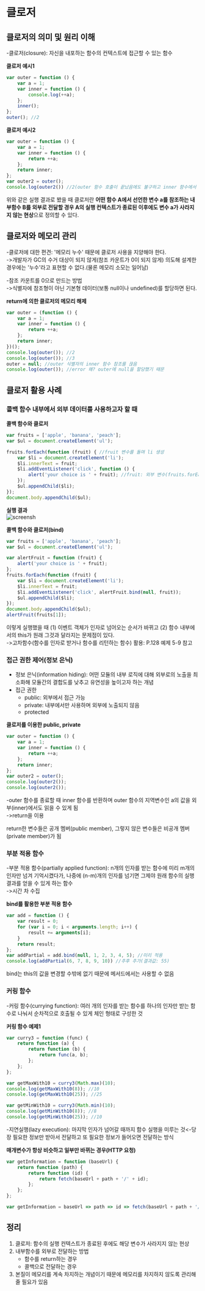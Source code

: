 # 클로저

## 클로저의 의미 및 원리 이해

-클로저(closure): 자신을 내포하는 함수의 컨텍스트에 접근할 수 있는 함수  
  
**클로저 예시1**  
```js
var outer = function () {
    var a = 1;
    var inner = function () {
        console.log(++a);
    };
    inner();
};
outer(); //2
```
   
**클로저 예시2**  
```js
var outer = function () {
    var a = 1;
    var inner = function () {
        return ++a;
    };
    return inner;
};
var outer2 = outer();
console.log(outer2()) //2(outer 함수 호출이 끝났음에도 불구하고 inner 함수에서 var a = 1;이 유효하게 작동)
```
  
위와 같은 실행 결과로 봤을 때 클로저란 **어떤 함수 A에서 선언한 변수 a를 참조하는 내부함수 B를 외부로 전달할 경우 A의 실행 컨텍스트가 종료된 이후에도 변수 a가 사라지지 않는 현상**으로 정의할 수 있다.  
  
## 클로저와 메모리 관리

-클로저에 대한 편견: '메모리 누수' 때문에 클로저 사용을 지양해야 한다.  
->개발자가 GC의 수거 대상이 되지 않게(참조 카운트가 0이 되지 않게) 의도해 설계한 경우에는 '누수'라고 표현할 수 없다.(물론 메모리 소모는 일어남)  
  
-참조 카운트를 0으로 만드는 방법  
->식별자에 참조형이 아닌 기본형 데이터(보통 null이나 undefined)를 할당하면 된다.  
  
**return에 의한 클로저의 메모리 해제**  
```js
var outer = (function () {
    var a = 1;
    var inner = function () {
        return ++a;
    };
    return inner;
})();
console.log(outer()); //2
console.log(outer()); //3
outer = null; //outer 식별자의 inner 함수 참조를 끊음
console.log(outer()); //error 왜? outer에 null을 할당했기 때문
```
  
## 클로저 활용 사례

### 콜백 함수 내부에서 외부 데이터를 사용하고자 할 때

**콜백 함수와 클로저**  
```js
var fruits = ['apple', 'banana', 'peach'];
var $ul = document.createElement('ul');

fruits.forEach(function (fruit) { //fruit 변수를 돌며 li 생성
    var $li = document.createElement('li');
    $li.innerText = fruit;
    $li.addEventListener('click', function () {
        alert('your choice is ' + fruit); //fruit: 외부 변수(fruits.forEach) 참조->클로저
    });
    $ul.appendChild($li);
});
document.body.appendChild($ul);
```
  
**실행 결과**  
![screensh](https://user-images.githubusercontent.com/102283844/217780881-5d44436f-c317-43e3-a4e6-fb1ede6429c6.png)
  
**콜백 함수와 클로저(bind)**  
```js
var fruits = ['apple', 'banana', 'peach'];
var $ul = document.createElement('ul');

var alertFruit = function (fruit) {
    alert('your choice is ' + fruit);
};
fruits.forEach(function (fruit) {
    var $li = document.createElement('li');
    $li.innerText = fruit;
    $li.addEventListener('click', alertFruit.bind(null, fruit));
    $ul.appendChild($li);
});
document.body.appendChild($ul);
alertFruit(fruits[1]);
```
  
이렇게 실행했을 때 (1) 이벤트 객체가 인자로 넘어오는 순서가 바뀌고 (2) 함수 내부에서의 this가 원래 그것과 달라지는 문제점이 있다.  
->고차함수(함수를 인자로 받거나 함수를 리턴하는 함수) 활용: P.128 예제 5-9 참고  
  
### 접근 권한 제어(정보 은닉)

- 정보 은닉(information hiding): 어떤 모듈의 내부 로직에 대해 외부로의 노출을 최소화해 모듈간의 결합도를 낮추고 유연성을 높이고자 하는 개념
- 접근 권한
    - public: 외부에서 접근 가능
    - private: 내부에서만 사용하며 외부에 노출되지 않음
    - protected

**클로저를 이용한 public, private**  
```js
var outer = function () {
    var a = 1;
    var inner = function () {
        return ++a;
    };
    return inner;
};
var outer2 = outer();
console.log(outer2());
console.log(outer2());
```
  
-outer 함수를 종료할 때 inner 함수를 반환하며 outer 함수의 지역변수인 a의 값을 외부(inner)에서도 읽을 수 있게 됨  
->return을 이용  
  
return한 변수들은 공개 멤버(public member), 그렇지 않은 변수들은 비공개 멤버(private member)가 됨  
  
### 부분 적용 함수

-부분 적용 함수(partially applied function): n개의 인자를 받는 함수에 미리 m개의 인자만 넘겨 기억시켰다가, 나중에 (n-m)개의 인자를 넘기면 그제야 원래 함수의 실행 결과를 얻을 수 있게 하는 함수  
->시간 차 수집  
  
**bind를 활용한 부분 적용 함수**  
```js
var add = function () {
    var result = 0;
    for (var i = 0; i < arguments.length; i++) {
        result += arguments[i];
    }
    return result;
};
var addPartial = add.bind(null, 1, 2, 3, 4, 5); //미리 적용
console.log(addPartial(6, 7, 8, 9, 10)) //추후 추가(결과값: 55)
```
  
bind는 this의 값을 변경할 수밖에 없기 때문에 메서드에서는 사용할 수 없음  
  
### 커링 함수

-커링 함수(currying function): 여러 개의 인자를 받는 함수를 하나의 인자만 받는 함수로 나눠서 순차적으로 호출될 수 있게 체인 형태로 구성한 것  
  
**커링 함수 예제1**  
```js
var curry3 = function (func) {
    return function (a) {
        return function (b) {
            return func(a, b);
        };
    };
};

var getMaxWith10 = curry3(Math.max)(10);
console.log(getMaxWith10(8)); //10
console.log(getMaxWith10(25)); //25

var getMinWith10 = curry3(Math.min)(10);
console.log(getMinWith10(8)); //8
console.log(getMinWith10(25)); //10
```
  
-지연실행(lazy execution): 마지막 인자가 넘어갈 때까지 함수 실행을 미루는 것<-당장 필요한 정보만 받아서 전달하고 또 필요한 정보가 들어오면 전달하는 방식  
  
**매개변수가 항상 비슷하고 일부만 바뀌는 경우(HTTP 요청)**  
```js
var getInformation = function (baseUrl) {
    return function (path) {
        return function (id) {
            return fetch(baseUrl + path + '/' + id);
        };
    };
};

var getInformation = baseUrl => path => id => fetch(baseUrl + path + '/' + id);
```
  
## 정리
1. 클로저: 함수의 실행 컨텍스트가 종료된 후에도 해당 변수가 사라지지 않는 현상  
2. 내부함수를 외부로 전달하는 방법  
    - 함수를 return하는 경우
    - 콜백으로 전달하는 경우
3. 본질이 메모리를 계속 차지하는 개념이기 때문에 메모리를 차지하지 않도록 관리해줄 필요가 있음  
  